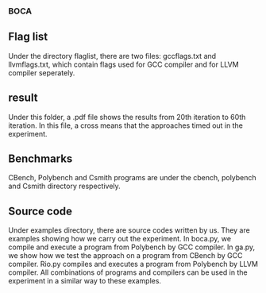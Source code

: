 
### BOCA


## Flag list

Under the directory flaglist, there are two files: gccflags.txt and llvmflags.txt, which contain flags used for GCC compiler and for LLVM compiler seperately.

## result

Under this folder, a .pdf file shows the results from 20th iteration to 60th iteration. In this file, a cross means that the approaches timed out in the experiment.

## Benchmarks

CBench, Polybench and Csmith programs are under the cbench, polybench and Csmith directory respectively.

## Source code

Under examples directory, there are source codes written by us. They are examples showing how we carry out the experiment. In boca.py, we compile and execute a program from Polybench by GCC compiler. In ga.py, we show how we test the approach on a program from CBench by GCC compiler. Rio.py compiles and executes a program from Polybench by LLVM compiler. All combinations of programs and compilers can be used in the experiment in a similar way to these examples.
